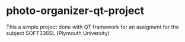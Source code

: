 # photo-organizer-qt-project
This a simple project done with QT framework for an assigment for the subject SOFT336SL (Plymouth University)
